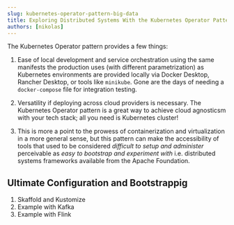 ```yaml
---
slug: kubernetes-operator-pattern-big-data
title: Exploring Distributed Systems With the Kubernetes Operator Pattern
authors: [nikolas]
---
```


The Kubernetes Operator pattern provides a few things:

1. Ease of local development and service orchestration using the same manifests
the production uses (with different parametrization) as Kubernetes
environments are provided locally via Docker Desktop, Rancher Desktop,
or tools like `minikube`. Gone are the days of needing a `docker-compose` file 
for integration testing.

2. Versatility if deploying across cloud providers is necessary. The Kubernetes
Operator pattern is a great way to achieve cloud agnosticsm with your tech
stack; all you need is Kubernetes cluster!

3. This is more a point to the prowess of containerization and virtualization in
a more general sense, but this pattern can make the accessibility of tools that
used to be considered _difficult to setup and administer_ perceivable as _easy to
bootstrap and experiment with_ i.e. distributed systems frameworks available from
the Apache Foundation.

## Ultimate Configuration and Bootstrappig

1. Skaffold and Kustomize
2. Example with Kafka
3. Example with Flink

